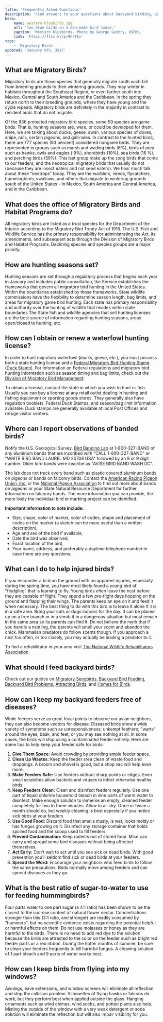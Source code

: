 ```yaml
---
title: 'Frequently Asked Questions'
description: 'Find answers to your questions about backyard birding, injured birds, and hunting.'
hero:
    name: western-bluebirds.jpg
    alt: 'Two blue birds on a man-made bird house.'
    caption: 'Western bluebirds. Photo by George Gentry, USFWS.'
    link: 'https://flic.kr/p/9FrTkv'
tags:
    - 'Migratory Birds'
updated: 'January 9th, 2017'
---
```


## What are Migratory Birds?

Migratory birds are those species that generally migrate south each fall from breeding grounds to their wintering grounds. They may winter in habitats throughout the Southeast Region, or even farther south into Mexico, Central and South America and the Caribbean. In the spring they return north to their breeding grounds, where they have young and the cycle repeats. Migratory birds are definitely in the majority in contrast to resident birds that do not migrate.

Of the 836 protected migratory bird species, some 59 species are game birds. That is, hunting seasons are, were, or could be developed for them. Here, we are talking about ducks, geese, swan, various species of doves, snipe, rails, certain pigeons, and gallinules. In contrast to the hunted birds, there are 777 species (93 percent) considered nongame birds. They are represented in groups such as marsh and wading birds (6%), birds of prey such as hawks, owls and eagles ( 9%), shorebirds (10%), sea birds (16 %), and perching birds (59%). This last group make up the song birds that come to our feeders, and the neotropical migratory birds that usually do not (because they are insect eaters and not seed eaters). We hear much talk about these "neotrops" today. They are the warblers, vireos, flycatchers, hummingbirds, swallows, and others that migrate to wintering grounds south of the United States - in Mexico, South America and Central America, and in the Caribbean.

## What does the office of Migratory Birds and Habitat Programs do?

All migratory birds are listed as a trust species for the Department of the Interior according to the Migratory Bird Treaty Act of 1916.  The U.S. Fish and Wildlife Service has the primary responsibility for administrating the Act, its amendments, and subsequent acts through the Division of Migratory Birds and Habitat Programs. Declining species and species groups are a major priority.

## How are hunting seasons set?

Hunting seasons are set through a regulatory process that begins each year in January and includes public consultation, the Service establishes the frameworks that govern all migratory bird hunting in the United States. Within the boundaries established by those frameworks, State wildlife commissions have the flexibility to determine season length, bag limits, and areas for migratory game bird hunting.  Each state has primary responsibility and authority over the hunting of wildlife that resides within state boundaries The State fish and wildlife agencies that sell hunting licenses are the best source of information regarding hunting seasons, areas open/closed to hunting, etc.

## How can I obtain or renew a waterfowl hunting license?

In order to hunt migratory waterfowl (ducks, geese, etc.), you must possess both a state hunting license and a [Federal Migratory Bird Hunting Stamp (Duck Stamp)](https://www.fws.gov/birds/get-involved/duck-stamp.php). For information on Federal regulations and migratory bird hunting information such as season timing and bag limits, check out the [Division of Migratory Bird Management](http://offices.fws.gov/statelinks.html).

To obtain a license, contact the state in which you wish to hunt or fish. Usually you can buy a license at any retail outlet dealing in hunting and fishing equipment or sporting goods stores. They generally also have regulation booklets, Federal Duck Stamps, and season/bag limit information available. Duck stamps are generally available at local Post Offices and refuge visitor centers.

## Where can I report observations of banded birds?

Notify the U.S. Geological Survey, [Bird Banding Lab](http://www.pwrc.usgs.gov/bbl/) at 1-800-327-BAND of any aluminum bands that are inscribed with "CALL 1-800-327-BAND" or "WRITE BIRD BAND LAUREL MD 20708 USA" followed by an 8 or 9 digit number. Older bird bands were inscribe as "AVISE BIRD BAND WASH DC".

The lab does not track every band such as plastic covered aluminum bands on pigeons or bands on falconry birds.  Contact the [American Racing Pigeon Union, Inc.](http://www.pigeon.org/) or the [National Pigeon Association](http://www.npausa.com/) to find out more about bands on pigeons or your State Natural Resource Department for further information on falconry bands.  The more information you can provide, the more likely the individual bird or marking project can be identified.

**Important information to note include:** <br>

 - Size, shape, color of marker, color of codes, shape and placement of codes on the marker (a sketch can be more useful than a written description),
 - Age and sex of the bird if available,
 - Date the bird was observed,
 - Exact location of the bird,
 - Your name, address, and preferably a daytime telephone number in case there are any questions.

## What can I do to help injured birds?

If you encounter a bird on the ground with no apparent injuries, especially during the spring time, you have most likely found a young bird of "fledgling" that is learning to fly.  Young birds often leave the nest before they are capable of flight. They spend a few pre-flight days hopping on the ground and flapping their wings. The parents keep an eye on it and feed it when necessary. The best thing to do with this bird is to leave it alone if it is in a safe area.  Bring your cats or dogs indoors for the day.  It can be placed up on a tree branch or in a shrub if in a dangerous situation but must remain in the same area so its parents can find it.  Do not believe the myth that if you handle a nestling, the parents will smell your scent and abandon the chick.  Mammalian predators do follow scents though.  If you approach a nest too often, or too closely, you may actually be leading a predator to it.

To find a rehabilitator in your area visit [The National Wildlife Rehabilitators Association](http://www.nwrawildlife.org/content/finding-rehabilitator).

## What should I feed backyard birds?

Check out our guides on [Migratory Songbirds](https://www.fws.gov/birds/bird-enthusiasts/backyard/songbird-conservation.php), [Backyard Bird Feeding](https://www.fws.gov/birds/bird-enthusiasts/backyard/bird-feeding.php), [Backyard Bird Problems](https://www.fws.gov/birds/bird-enthusiasts/backyard/bird-problems.php), [Attracting Birds](https://www.fws.gov/birds/bird-enthusiasts/backyard/attract.php), and [Homes for Birds](https://www.fws.gov/birds/bird-enthusiasts/backyard/homes-for-birds.php).

## How can I keep my backyard feeders free of diseases?

While feeders serve as great focal points to observe our avian neighbors, they can also become vectors for disease. Diseased birds show a wide variety of symptoms such as unresponsiveness; unkempt feathers; "warts" around the eyes, beak, and feet; or you may see nothing at all.  In some cases, the birds will stop using a contaminated feeder entirely. Here are some tips to help keep your feeder safe for birds:

  1. **Give Them Space:** Avoid crowding by providing ample feeder space.
  2. **Clean Up Wastes:** Keep the feeder area clean of waste food and droppings. A broom and shovel is good, but a shop vac will help even more.
  3. **Make Feeders Safe:** Use feeders without sharp points or edges.  Even small scratches allow bacteria and viruses to infect otherwise healthy birds.
  4. **Keep Feeders Clean:** Clean and disinfect feeders regularly. Use one part of liquid chlorine household bleach in nine parts of warm water to disinfect. Make enough solution to immerse an empty, cleaned feeder completely for two to three minutes.  Allow to air dry.  Once or twice a month should do, but weekly cleaning is best especially if you notice sick birds at your feeders.
  5. **Use Good Food:**  Discard food that smells musty, is wet, looks moldy or has fungus growing on it.  Disinfect any storage container that holds spoiled food and the scoop used to fill feeders.
  6. **Prevent Contamination:** Keep rodents out of stored food.  Mice can carry and spread some bird diseases without being affected themselves.
  7. **Act Early:**  Don't wait to act until you see sick or dead birds.  With good prevention you'll seldom find sick or dead birds at your feeders.
  8.  **Spread the Word:** Encourage your neighbors who feed birds to follow the same precautions.  Birds normally move among feeders and can spread diseases as they go.

## What is the best ratio of sugar-to-water to use for feeding hummingbirds?

Four parts water to one part sugar (a 4:1 ratio) has been shown to be the closest to the sucrose content of natural flower nectar. Concentrations stronger than this (3:1 ratio, and stronger) are readily consumed by "hummers", but no scientific evidence exists regarding the potential helpful or harmful effects on them.  Do not use molasses or honey as they are harmful to the birds.  There is no need to add red dye to the solution because the birds are attracted to the color on the feeder such as bright red feeder parts or a red ribbon.  During the hotter months of summer, be sure to clean your feeders frequently to kill harmful fungus.  A cleaning solution of 1 part bleach and 9 parts of water works best.

## How can I keep birds from flying into my windows?

Awnings, eave extensions, and window screens will eliminate all reflection and stop the collision problem.  Silhouettes of flying hawks or falcons do work, but they perform best when applied outside the glass. Hanging ornaments such as wind chimes, wind socks, and potted plants also help. Misting the outside of the window with a very weak detergent or soda solution will eliminate the reflection but will also impair visibility for you.
